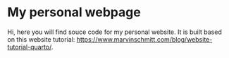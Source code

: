 # My personal webpage
Hi, here you will find souce code for my personal website. It is built based on 
this website tutorial:
<https://www.marvinschmitt.com/blog/website-tutorial-quarto/>.

